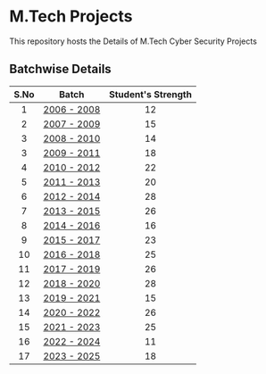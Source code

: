 # M.Tech Projects 
This repository hosts the Details of M.Tech Cyber Security Projects

## Batchwise Details

| S.No |          Batch            | Student's Strength | 
|:----:|:-------------------------:|:------------------:|
|  1   | [2006 - 2008](batch/2006-08) |       12           |  
|  2   | [2007 - 2009](batch/2007-09) |       15           |  
|  3   | [2008 - 2010](batch/2008-10) |       14           | 
|  3   | [2009 - 2011](batch/2009-11) |       18           |  
|  4   | [2010 - 2012](batch/2010-12) |       22           |  
|  5   | [2011 - 2013](batch/2011-13) |       20           |  
|  6   | [2012 - 2014](batch/2012-14) |       28           |  
|  7   | [2013 - 2015](batch/2013-15) |       26           |  
|  8   | [2014 - 2016](batch/2014-16) |       16           |  
|  9   | [2015 - 2017](batch/2015-17) |       23           |  
|  10  | [2016 - 2018](batch/2016-18) |       25           |  
|  11  | [2017 - 2019](batch/2017-19) |       26           |  
|  12  | [2018 - 2020](batch/2018-20) |       28           |  
|  13  | [2019 - 2021](batch/2019-21) |       15           |  
|  14  | [2020 - 2022](batch/2020-22) |       26           |  
|  15  | [2021 - 2023](batch/2021-23) |       25           | 
|  16  | [2022 - 2024](batch/2022-24) |       11           |  
|  17  | [2023 - 2025](batch/2023-25) |       18           |  
